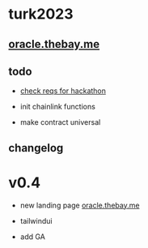 # turk2023

## [oracle.thebay.me](https://oracle.thebay.me)

## todo

- [check reqs for hackathon](https://github.com/SxT-Community/chainlink-hackathon)

- init chainlink functions

- make contract universal

## changelog

# v0.4

- new landing page [oracle.thebay.me](https://oracle.thebay.me)

- tailwindui

- add GA
